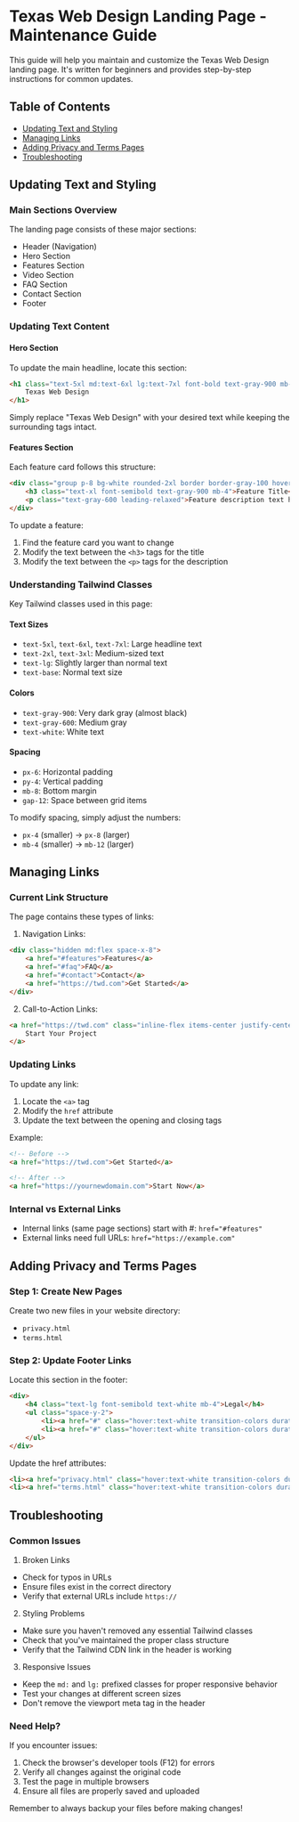 # Texas Web Design Landing Page - Maintenance Guide

This guide will help you maintain and customize the Texas Web Design landing page. It's written for beginners and provides step-by-step instructions for common updates.

## Table of Contents
- [Updating Text and Styling](#updating-text-and-styling)
- [Managing Links](#managing-links)
- [Adding Privacy and Terms Pages](#adding-privacy-and-terms-pages)
- [Troubleshooting](#troubleshooting)

## Updating Text and Styling

### Main Sections Overview
The landing page consists of these major sections:
- Header (Navigation)
- Hero Section
- Features Section
- Video Section
- FAQ Section
- Contact Section
- Footer

### Updating Text Content

#### Hero Section
To update the main headline, locate this section:
```html
<h1 class="text-5xl md:text-6xl lg:text-7xl font-bold text-gray-900 mb-8 leading-tight">
    Texas Web Design
</h1>
```
Simply replace "Texas Web Design" with your desired text while keeping the surrounding tags intact.

#### Features Section
Each feature card follows this structure:
```html
<div class="group p-8 bg-white rounded-2xl border border-gray-100 hover:shadow-xl transition-all duration-300">
    <h3 class="text-xl font-semibold text-gray-900 mb-4">Feature Title</h3>
    <p class="text-gray-600 leading-relaxed">Feature description text here.</p>
</div>
```
To update a feature:
1. Find the feature card you want to change
2. Modify the text between the `<h3>` tags for the title
3. Modify the text between the `<p>` tags for the description

### Understanding Tailwind Classes

Key Tailwind classes used in this page:

#### Text Sizes
- `text-5xl`, `text-6xl`, `text-7xl`: Large headline text
- `text-2xl`, `text-3xl`: Medium-sized text
- `text-lg`: Slightly larger than normal text
- `text-base`: Normal text size

#### Colors
- `text-gray-900`: Very dark gray (almost black)
- `text-gray-600`: Medium gray
- `text-white`: White text

#### Spacing
- `px-6`: Horizontal padding
- `py-4`: Vertical padding
- `mb-8`: Bottom margin
- `gap-12`: Space between grid items

To modify spacing, simply adjust the numbers:
- `px-4` (smaller) → `px-8` (larger)
- `mb-4` (smaller) → `mb-12` (larger)

## Managing Links

### Current Link Structure
The page contains these types of links:

1. Navigation Links:
```html
<div class="hidden md:flex space-x-8">
    <a href="#features">Features</a>
    <a href="#faq">FAQ</a>
    <a href="#contact">Contact</a>
    <a href="https://twd.com">Get Started</a>
</div>
```

2. Call-to-Action Links:
```html
<a href="https://twd.com" class="inline-flex items-center justify-center...">
    Start Your Project
</a>
```

### Updating Links

To update any link:
1. Locate the `<a>` tag
2. Modify the `href` attribute
3. Update the text between the opening and closing tags

Example:
```html
<!-- Before -->
<a href="https://twd.com">Get Started</a>

<!-- After -->
<a href="https://yournewdomain.com">Start Now</a>
```

### Internal vs External Links
- Internal links (same page sections) start with #: `href="#features"`
- External links need full URLs: `href="https://example.com"`

## Adding Privacy and Terms Pages

### Step 1: Create New Pages
Create two new files in your website directory:
- `privacy.html`
- `terms.html`

### Step 2: Update Footer Links
Locate this section in the footer:
```html
<div>
    <h4 class="text-lg font-semibold text-white mb-4">Legal</h4>
    <ul class="space-y-2">
        <li><a href="#" class="hover:text-white transition-colors duration-300">Privacy Policy</a></li>
        <li><a href="#" class="hover:text-white transition-colors duration-300">Terms of Service</a></li>
    </ul>
</div>
```

Update the href attributes:
```html
<li><a href="privacy.html" class="hover:text-white transition-colors duration-300">Privacy Policy</a></li>
<li><a href="terms.html" class="hover:text-white transition-colors duration-300">Terms of Service</a></li>
```

## Troubleshooting

### Common Issues

1. Broken Links
- Check for typos in URLs
- Ensure files exist in the correct directory
- Verify that external URLs include `https://`

2. Styling Problems
- Make sure you haven't removed any essential Tailwind classes
- Check that you've maintained the proper class structure
- Verify that the Tailwind CDN link in the header is working

3. Responsive Issues
- Keep the `md:` and `lg:` prefixed classes for proper responsive behavior
- Test your changes at different screen sizes
- Don't remove the viewport meta tag in the header

### Need Help?
If you encounter issues:
1. Check the browser's developer tools (F12) for errors
2. Verify all changes against the original code
3. Test the page in multiple browsers
4. Ensure all files are properly saved and uploaded

Remember to always backup your files before making changes!